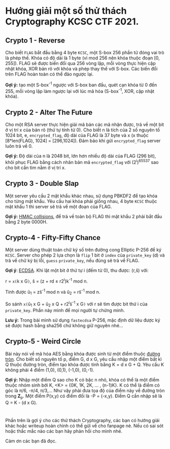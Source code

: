 # Hướng giải một số thử thách Cryptography KCSC CTF 2021.
## Crypto 1 - Reverse
Cho biết `FLAG` bắt đầu bằng 4 byte `KCSC`, một S-box 256 phần tử đóng vai trò là phép thế. Khóa có độ dài là 1 byte (vì mod 256 nên khóa thuộc đoạn [0, 255]).
FLAG sẽ được biến đổi qua 256 vòng lặp, mỗi vòng thực hiện cập nhật khóa, XOR bản rõ với khóa và phép thay thế với S-box.
Các biến đổi trên FLAG hoàn toàn có thể đảo ngược lại.

**Gợi ý:** tạo một S-box<sup>-1</sup> ngược với S-box ban đầu, quét cạn khóa từ 0 đến 255, mỗi vòng lặp làm ngược lại với lúc mã hóa (S-box<sup>-1</sup>, XOR, cập nhật khóa).


## Crypto 2 - Alter The Future
Cho một RSA server thực hiện giải mã bản các mã nhận được, trả về một bit ở vị trí x của bản rõ (thứ tự tính từ 0).
Cho biết n là tích của 2 số nguyên tố 1024 bit, e, `encrypted_flag`, độ dài của FLAG là 37 byte và x (x thuộc [8*len(FLAG), 1024] = [296,1024]). Đảm bảo khi gửi `encrypted_flag` server luôn trả về 0.

**Gợi ý:** Độ dài của n là 2048 bit, lớn hơn nhiều độ dài của FLAG (296 bit), khôi phục FLAG bằng cách nhân bản mã `encrypted_flag` với (2<sup>i</sup>)<sup>65537</sup> sao cho bit cần tìm nằm ở vị trí x.


## Crypto 3 - Double Slap
Một server yêu cầu 2 mật khẩu khác nhau, sử dụng PBKDF2 để tạo khóa cho từng mật khẩu. Yêu cầu hai khóa phải giống nhau, 4 byte `KCSC` thuộc mật khẩu 1 thì server sẽ trả về một đoạn của FLAG.

**Gợi ý:** [HMAC collisions](https://en.wikipedia.org/wiki/PBKDF2#HMAC_collisions), để trả về toàn bộ FLAG thì mật khẩu 2 phải bắt đầu bằng 2 byte 0000H.


## Crypto-4 - Fifty-Fifty Chance
Một server dùng thuật toán chữ ký số trên đường cong Elliptic P-256 để ký `KCSC`. Server cho phép 2 lựa chọn là `flip` 1 bit ở `index` của `private_key` (d) và trả về chữ ký bị lỗi, `guess` `private_key`, nếu đúng sẽ trả về FLAG.

**Gợi ý**: [ECDSA](https://en.wikipedia.org/wiki/Elliptic_Curve_Digital_Signature_Algorithm).
Khi lật một bit ở thứ tự i (đếm từ 0), thu được:
(r,ŝ) với:

r = `x(`k x G`)`, ŝ = (z + rd ± r2<sup>i</sup>)k<sup>-1</sup> mod n.

Tính được û<sub>1</sub> = zŝ<sup>-1</sup> mod n và û<sub>2</sub> = rŝ<sup>-1</sup> mod n.

So sánh `x(`û<sub>1</sub> x G + û<sub>2</sub> x Q + r2<sup>i</sup>ŝ<sup>-1</sup> x G`)` với r sẽ tìm được bit thứ i của `private_key`. Phần này mình để mọi người tự chứng minh.

**Lưu ý:** Trong bài mình sử dụng `fastecdsa` P-256, mặc định dữ liệu được ký sẽ được hash bằng sha256 chứ không giữ nguyên nhé...


## Crypto-5 - Weird Circle
Bài này nói về mã hóa AES bằng khóa được sinh từ một điểm thuộc [đường tròn](https://en.wikipedia.org/wiki/Edwards_curve#An_analogue_on_the_circle). Cho biết số nguyên tố p, điểm G, d x G, yêu cầu nhập một điểm bất kì Q thuộc đường tròn, điểm tạo khóa được tính bằng K = d x G + Q. Yêu cầu K không phải 4 điểm (1,0), (0,1), (-1,0), (0,-1).

**Gợi ý:** Nhập một điểm Q sao cho K có bậc n nhỏ, khóa có thể là một điểm thuộc nhóm sinh bới K, \<K\> = {0K, 1K, 2K, ... , (n-1)K}. K có thể là điểm có góc là π/6, -π/4, π/3,... Như vậy phải đưa tọa độ của điểm này về đường tròn trong **Z**<sub>p</sub>. Một điểm P(x,y) có điểm đối là -P = (-x,y). Điểm Q cần nhập sẽ là Q = K - (d x G).

#
Phần trên là gợi ý cho các thử thách Cryptography, các bạn có hướng giải khác hoặc writeup hoàn chỉnh có thể gửi về cho fanpage nè. Nếu có sai sót hoặc thắc mắc nào các bạn hãy phản hồi cho mình nhé.

Cảm ơn các bạn đã đọc.
